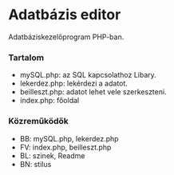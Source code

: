 # Adatbázis editor
Adatbáziskezelőprogram PHP-ban.

### Tartalom
- mySQL.php: az SQL kapcsolathoz Libary.
- lekerdez.php: lekérdezi a adatot.
- beilleszt.php: adatot lehet vele szerkeszteni.
- index.php: főoldal

 ### Közreműködők
 + BB: mySQL.php, lekerdez.php
 + FV: index.php, beilleszt.php
 + BL: szinek, Readme
 + BN: stilus
